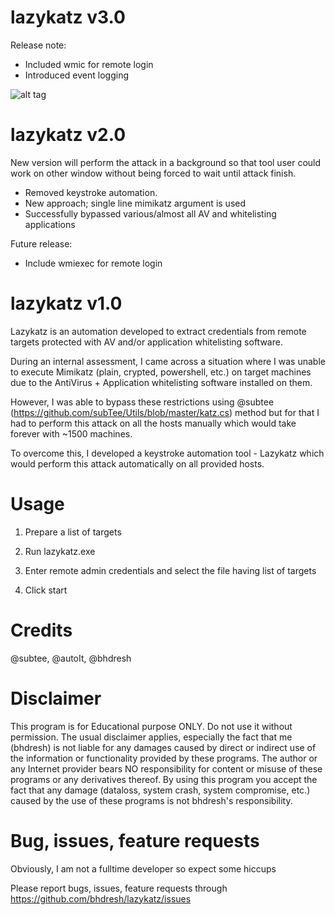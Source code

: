 # lazykatz v3.0

Release note:
- Included wmic for remote login
- Introduced event logging

![alt tag](https://raw.githubusercontent.com/bhdresh/lazykatz/master/src/PoC_screenshot.JPG)

# lazykatz v2.0

New version will perform the attack in a background so that tool user could work on other window without being forced to wait until attack finish.

- Removed keystroke automation.
- New approach; single line mimikatz argument is used
- Successfully bypassed various/almost all AV and whitelisting applications

Future release:
- Include wmiexec for remote login


# lazykatz v1.0
Lazykatz is an automation developed to extract credentials from remote targets protected with AV and/or application whitelisting software.

During an internal assessment, I came across a situation where I was unable to execute Mimikatz (plain, crypted, powershell, etc.) on target machines due to the AntiVirus + Application whitelisting software installed on them.

However, I was able to bypass these restrictions using @subtee (https://github.com/subTee/Utils/blob/master/katz.cs) method but for that I had to perform this attack on all the hosts manually which would take forever with ~1500 machines.

To overcome this, I developed a keystroke automation tool - Lazykatz which would perform this attack automatically on all provided hosts.

# Usage

1) Prepare a list of targets

2) Run lazykatz.exe

3) Enter remote admin credentials and select the file having list of targets

4) Click start


# Credits

@subtee, @autoIt, @bhdresh

# Disclaimer

This program is for Educational purpose ONLY. Do not use it without permission. The usual disclaimer applies, especially the fact that me (bhdresh) is not liable for any damages caused by direct or indirect use of the information or functionality provided by these programs. The author or any Internet provider bears NO responsibility for content or misuse of these programs or any derivatives thereof. By using this program you accept the fact that any damage (dataloss, system crash, system compromise, etc.) caused by the use of these programs is not bhdresh's responsibility.

# Bug, issues, feature requests

Obviously, I am not a fulltime developer so expect some hiccups

Please report bugs, issues, feature requests through https://github.com/bhdresh/lazykatz/issues

